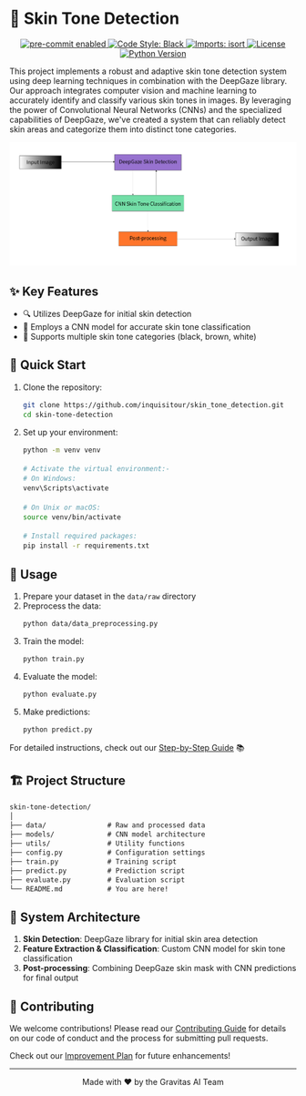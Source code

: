 # 🎨 Skin Tone Detection

<p align="center">
  <a href="https://github.com/inquisitour/skin_tone_detection/actions/workflows/pre-commit.yml">
    <img src="https://img.shields.io/badge/pre--commit-enabled-brightgreen" alt="pre-commit enabled">
  </a>
  <a href="https://github.com/inquisitour/skin_tone_detection/actions/workflows/code_style.yml">
    <img src="https://img.shields.io/badge/code%20style-black-000000.svg" alt="Code Style: Black">
  </a>
  <a href="https://github.com/inquisitour/skin_tone_detection/actions/workflows/imports.yml">
    <img src="https://img.shields.io/badge/imports-isort-1c91e6" alt="Imports: isort">
  </a>
  <a href="https://github.com/inquisitour/skin_tone_detection/blob/main/LICENSE">
    <img src="https://img.shields.io/github/license/inquisitour/skin_tone_detection" alt="License">
  </a>
  <a href="https://www.python.org/downloads/">
    <img src="https://img.shields.io/badge/python-3.7%2B-blue" alt="Python Version">
  </a>
</p>

This project implements a robust and adaptive skin tone detection system using deep learning techniques in combination with the DeepGaze library. Our approach integrates computer vision and machine learning to accurately identify and classify various skin tones in images. By leveraging the power of Convolutional Neural Networks (CNNs) and the specialized capabilities of DeepGaze, we've created a system that can reliably detect skin areas and categorize them into distinct tone categories.

<p align="center">
  <img src="SkinToneArch.png" alt="System Architecture" width="700">
</p>

## ✨ Key Features

- 🔍 Utilizes DeepGaze for initial skin detection
- 🧠 Employs a CNN model for accurate skin tone classification
- 🌈 Supports multiple skin tone categories (black, brown, white)

## 🚀 Quick Start

1. Clone the repository:
   ```bash
   git clone https://github.com/inquisitour/skin_tone_detection.git
   cd skin-tone-detection
   ```

2. Set up your environment:
   ```bash
   python -m venv venv
   
   # Activate the virtual environment:-
   # On Windows:
   venv\Scripts\activate

   # On Unix or macOS:
   source venv/bin/activate
   
   # Install required packages:
   pip install -r requirements.txt
   ```

## 🔧 Usage

1. Prepare your dataset in the `data/raw` directory
2. Preprocess the data:
   ```bash
   python data/data_preprocessing.py
   ```
3. Train the model:
   ```bash
   python train.py
   ```
4. Evaluate the model:
   ```bash
   python evaluate.py
   ```
5. Make predictions:
   ```bash
   python predict.py
   ```

For detailed instructions, check out our [Step-by-Step Guide](guide.md) 📚

## 🏗️ Project Structure

```
skin-tone-detection/
│
├── data/               # Raw and processed data
├── models/             # CNN model architecture
├── utils/              # Utility functions
├── config.py           # Configuration settings
├── train.py            # Training script
├── predict.py          # Prediction script
├── evaluate.py         # Evaluation script
└── README.md           # You are here!
```

## 🧠 System Architecture

1. **Skin Detection**: DeepGaze library for initial skin area detection
2. **Feature Extraction & Classification**: Custom CNN model for skin tone classification
3. **Post-processing**: Combining DeepGaze skin mask with CNN predictions for final output

## 🤝 Contributing

We welcome contributions! Please read our [Contributing Guide](CONTRIBUTING.md) for details on our code of conduct and the process for submitting pull requests.

Check out our [Improvement Plan](plan.md) for future enhancements!

---

<p align="center">
  Made with ❤️ by the Gravitas AI Team
</p>

